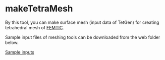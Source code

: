 # makeTetraMesh
By this tool, you can make surface mesh (input data of TetGen) for creating tetrahedral mesh of [FEMTIC](https://github.com/yoshiya-usui/femtic.git).

Sample input files of meshing tools can be downloaded from the web folder below.

[Sample inputs](drive.google.com/drive/folders/1eQsbADsvHQ3EvEQshbZhG9Pv57NLivkM?usp=sharing)
